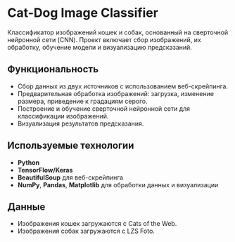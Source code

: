# Cat-Dog Image Classifier

Классификатор изображений кошек и собак, основанный на сверточной нейронной сети (CNN). Проект включает сбор изображений, их обработку, обучение модели и визуализацию предсказаний.

## Функциональность
- Сбор данных из двух источников с использованием веб-скрейпинга.
- Предварительная обработка изображений: загрузка, изменение размера, приведение к градациям серого.
- Построение и обучение сверточной нейронной сети для классификации изображений.
- Визуализация результатов предсказания.

## Используемые технологии
- **Python**
- **TensorFlow/Keras**
- **BeautifulSoup** для веб-скрейпинга
- **NumPy**, **Pandas**, **Matplotlib** для обработки данных и визуализации

## Данные
- Изображения кошек загружаются с Cats of the Web.
- Изображения собак загружаются с LZS Foto.




